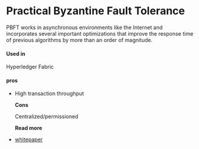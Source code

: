 # Practical Byzantine Fault Tolerance

PBFT works in asynchronous environments like the Internet and incorporates several important optimizations that improve the response time of previous algorithms by more than an order of magnitude.

#### Used in

Hyperledger Fabric

#### pros

* High transaction throughput

  **Cons**

  Centralized/permissioned

  **Read more**

* [whitepaper](http://pmg.csail.mit.edu/papers/osdi99.pdf)

